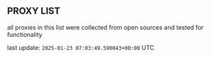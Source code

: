 ## PROXY LIST

all proxies in this list were collected from open sources and tested for functionality

last update: `2025-01-23 07:03:49.590043+00:00` UTC